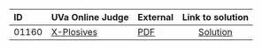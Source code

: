 | ID | UVa Online Judge | External | Link to solution |
|:---|:---|:---|:---:|
| 01160 | [X-Plosives](https://onlinejudge.org/index.php?option=com_onlinejudge&Itemid=8&page=show_problem&problem=3601) | [PDF](https://onlinejudge.org/external/11/1160.pdf) | [Solution](https://github.com/versenyi98/uva-solutions/tree/main/solutions/01160%20-%20X-Plosives)|

